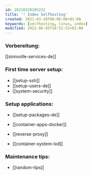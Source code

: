 ```yaml
---
id: 20210328205222
title: '! Index Selfhosting'
created: 2021-03-28T00:00:00+01:00
keywords: [selfhosting, linux, index]
modified: 2021-06-03T10:52:53+02:00
---
```


### Vorbereitung:
[[sinnvolle-services-de]]

### First time server setup:
* [[setup-ssh]]
* [[setup-users-de]]
* [[system-security]]

### Setup applications:
* [[setup-packages-de]]
* [[container-apps-docker]]
* [[reverse-proxy]]

* [[container-system-lxd]]

### Maintenance tips:
* [[random-tips]]
